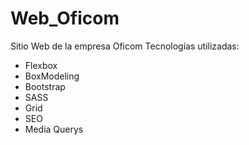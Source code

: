 # Web_Oficom
Sitio Web de la empresa Oficom
Tecnologías utilizadas:
- Flexbox
- BoxModeling
- Bootstrap
- SASS
- Grid
- SEO
- Media Querys
